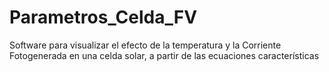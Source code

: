 # Parametros_Celda_FV
Software para visualizar el efecto de la temperatura y la Corriente Fotogenerada en una celda solar, a partir de las ecuaciones características
